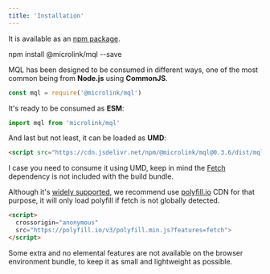 ```yaml
---
title: 'Installation'
---
```


It is available as an [npm package](https://www.npmjs.com/package/@microlink/react).

<Terminal>npm install @microlink/mql --save</Terminal>

MQL has been designed to be consumed in different ways, one of the most common being from **Node.js** using **CommonJS**.

```js
const mql = require('@microlink/mql')
```

It's ready to be consumed as **ESM**:

```js
import mql from 'microlink/mql'
```

And last but not least, it can be loaded as **UMD**:

```html
<script src="https://cdn.jsdelivr.net/npm/@microlink/mql@0.3.6/dist/mql.min.js"></script>
```

I case you need to consume it using UMD, keep in mind the [Fetch](https://developer.mozilla.org/en-US/docs/Web/API/Fetch_API) dependency is not included with the build bundle.

Although it's [widely supported](https://caniuse.com/#feat=fetch), we recommend use [polyfill.io](https://polyfill.io/v3/) CDN for that purpose, it will only load polyfill if fetch is not globally detected.

```html
<script>
  crossorigin="anonymous" 
  src="https://polyfill.io/v3/polyfill.min.js?features=fetch">
</script>
```

Some extra and no elemental features are not available on the browser environment bundle, to keep it as small and lightweight as possible.
